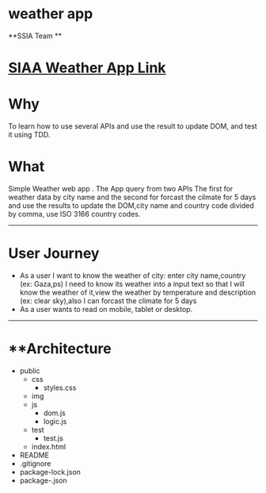 # weather app

**SSIA Team **


# **[SIAA Weather App Link](https://facg5.github.io/SSIA-API-WeatherApp/public/index.html)**

# **Why**

To learn how to use several APIs and use the result to update DOM, and test it using TDD.

# **What**

Simple Weather web app . The App query from two APIs The first for weather data by city name and the second for forcast the cilmate for 5 days and use the results to update the DOM,city name and country code divided by comma, use ISO 3166 country codes.
___

# **User Journey**
* As a user I want to know the weather of city: enter city name,country (ex: Gaza,ps) I need to know its weather into a input text so that I will know the weather of it,view the weather by temperature and description (ex: clear sky),also I can forcast the climate for 5 days
* As a user wants to read on mobile, tablet or desktop.
___

# **Architecture

* public
  * css
    * styles.css
  * img
  * js
    * dom.js
    * logic.js
  * test
    * test.js
  * index.html
* README
* .gitignore 
* package-lock.json
* package-.json


